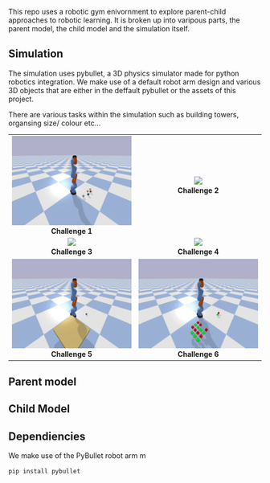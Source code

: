 This repo uses a robotic gym enivornment to explore parent-child approaches to robotic learning. 
It is broken up into varipous parts, the parent model, the child model and the simulation itself.

## Simulation
The simulation uses pybullet, a 3D physics simulator made for python robotics integration. We make use of a default robot arm design and various 3D objects that are either in the deffault pybullet or the assets of this project. 

There are various tasks within the simulation such as building towers, organsing size/ colour etc... 

<table>
  <tr>
    <td align="center">
      <img src="Assets/Gifs/task1_fast.gif" width="250"><br>
      <b>Challenge 1</b>
    </td>
    <td align="center">
      <img src="Assets/Gifs/task2_fast.gif" width="250"><br>
      <b>Challenge 2</b>
    </td>
  </tr>
  <tr>
    <td align="center">
      <img src="Assets/Gifs/task3_fast.gif" width="250"><br>
      <b>Challenge 3</b>
    </td>
    <td align="center">
      <img src="Assets/Gifs/task4_fast.gif" width="250"><br>
      <b>Challenge 4</b>
    </td>
  </tr>
  <tr>
    <td align="center">
      <img src="Assets/Gifs/task5_fast.gif" width="250"><br>
      <b>Challenge 5</b>
    </td>
    <td align="center">
      <img src="Assets/Gifs/task6_fast.gif" width="250"><br>
      <b>Challenge 6</b>
    </td>
  </tr>
</table>

## Parent model 

## Child Model 


## Dependiencies 
We make use of the PyBullet robot arm m
```
pip install pybullet
```

